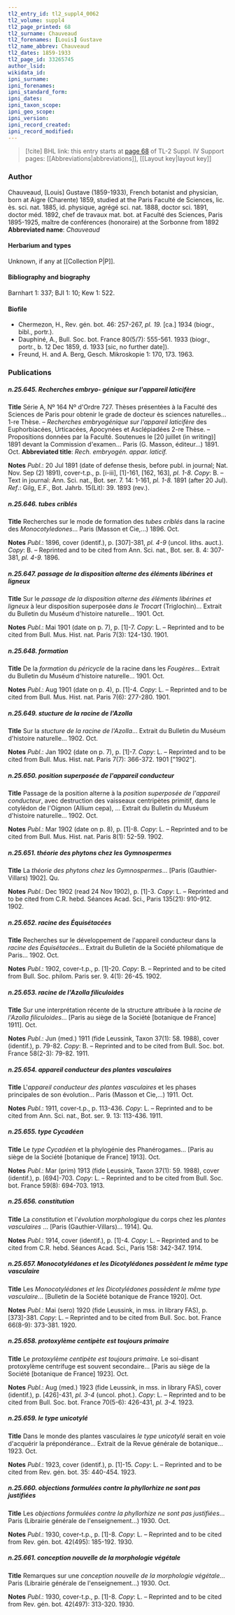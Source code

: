 ```yaml
---
tl2_entry_id: tl2_suppl4_0062
tl2_volume: suppl4
tl2_page_printed: 68
tl2_surname: Chauveaud
tl2_forenames: [Louis] Gustave
tl2_name_abbrev: Chauveaud
tl2_dates: 1859-1933
tl2_page_id: 33265745
author_lsid: 
wikidata_id: 
ipni_surname: 
ipni_forenames: 
ipni_standard_form: 
ipni_dates: 
ipni_taxon_scope: 
ipni_geo_scope: 
ipni_version: 
ipni_record_created: 
ipni_record_modified:
---
```


> [!cite] BHL link: this entry starts at [page 68](https://www.biodiversitylibrary.org/page/33265745) of TL-2 Suppl. IV
> Support pages: [[Abbreviations|abbreviations]], [[Layout key|layout key]]

### Author

Chauveaud, \[Louis\] Gustave (1859-1933), French botanist and physician, born at Aigre (Charente) 1859, studied at the Paris Faculté de Sciences, lic. ès. sci. nat. 1885, id. physique, agrégé sci. nat. 1888, doctor sci. 1891, doctor méd. 1892, chef de travaux mat. bot. at Faculté des Sciences, Paris 1895-1925, maître de conférences (honoraire) at the Sorbonne from 1892 
**Abbreviated name**: *Chauveaud*

#### Herbarium and types

Unknown, if any at [[Collection P|P]].

#### Bibliography and biography

Barnhart 1: 337; BJI 1: 10; Kew 1: 522.

#### Biofile

- Chermezon, H., Rev. gén. bot. 46: 257-267, *pl. 19.* \[ca.\] 1934 (biogr., bibl., portr.).
- Dauphiné, A., Bull. Soc. bot. France 80(5/7): 555-561. 1933 (biogr., portr., b. 12 Dec 1859, d. 1933 \[sic, no further date\]).
- Freund, H. and A. Berg, Gesch. Mikroskopie 1: 170, 173. 1963.

### Publications

##### n.25.645. Recherches embryo- génique sur l'appareil laticifère

**Title**
Série A, Nº 164 Nº d'Ordre 727. Thèses présentées à la Faculté des Sciences de Paris pour obtenir le grade de docteur ès sciences naturelles... 1-re Thèse. – *Recherches embryogénique sur l'appareil laticifère* des Euphorbiacées, Urticacées, Apocynées et Asclépiadées 2-re Thèse. – Propositions données par la Faculté. Soutenues le \[20 juillet (in writing)\] 1891 devant la Commission d'examen... Paris (G. Masson, éditeur...) 1891. Oct.
**Abbreviated title**: *Rech. embryogén. appar. laticif.*

**Notes**
*Publ*.: 20 Jul 1891 (date of defense thesis, before publ. in journal; Nat. Nov. Sep (2) 1891), cover-t.p., p. \[i-iii\], \[1\]-161, \[162, 163\], *pl. 1-8. Copy*: B. – Text in journal: Ann. Sci. nat., Bot. ser. 7. 14: 1-161, *pl. 1-8.* 1891 (after 20 Jul).
*Ref*.: Gilg, E.F., Bot. Jahrb. 15(Lit): 39. 1893 (rev.).

##### n.25.646. tubes criblés

**Title**
Recherches sur le mode de formation des *tubes criblés* dans la racine des *Monocotyledones*... Paris (Masson et Cie,...) 1896. Oct.

**Notes**
*Publ*.: 1896, cover (identif.), p. \[307\]-381, *pl. 4-9* (uncol. liths. auct.). *Copy*: B. – Reprinted and to be cited from Ann. Sci. nat., Bot. ser. 8. 4: 307-381, *pl. 4-9.* 1896.

##### n.25.647. passage de la disposition alterne des éléments libérines et ligneux

**Title**
Sur le *passage de la disposition alterne des éléments libérines et ligneux* à leur disposition superposée *dans le Trocart* (Triglochin)... Extrait du Bulletin du Muséum d'histoire naturelle... 1901. Oct.

**Notes**
*Publ*.: Mai 1901 (date on p. 7), p. \[1\]-7. *Copy*: L. – Reprinted and to be cited from Bull. Mus. Hist. nat. Paris 7(3): 124-130. 1901.

##### n.25.648. formation

**Title**
De la *formation* du *péricycle* de la racine dans les *Fougères*... Extrait du Bulletin du Muséum d'histoire naturelle... 1901. Oct.

**Notes**
*Publ*.: Aug 1901 (date on p. 4), p. \[1\]-4. *Copy*: L. – Reprinted and to be cited from Bull. Mus. Hist. nat. Paris 7(6): 277-280. 1901.

##### n.25.649. stucture de la racine de l'Azolla

**Title**
Sur la *stucture de la racine de l'Azolla*... Extrait du Bulletin du Muséum d'histoire naturelle... 1902. Oct.

**Notes**
*Publ*.: Jan 1902 (date on p. 7), p. \[1\]-7. *Copy*: L. – Reprinted and to be cited from Bull. Mus. Hist. nat. Paris 7(7): 366-372. 1901 \["1902"\].

##### n.25.650. position superposée de l'appareil conducteur

**Title**
Passage de la position alterne à la *position superposée de l'appareil conducteur*, avec destruction des vaisseaux centripètes primitif, dans le cotylédon de l'Oignon (Allium cepa), ... Extrait du Bulletin du Muséum d'histoire naturelle... 1902. Oct.

**Notes**
*Publ*.: Mar 1902 (date on p. 8), p. \[1\]-8. *Copy*: L. – Reprinted and to be cited from Bull. Mus. Hist. nat. Paris 8(1): 52-59. 1902.

##### n.25.651. théorie des phytons chez les Gymnospermes

**Title**
La *théorie des phytons chez les Gymnospermes*... \[Paris (Gauthier-Villars) 1902\]. Qu.

**Notes**
*Publ*.: Dec 1902 (read 24 Nov 1902), p. \[1\]-3. *Copy*: L. – Reprinted and to be cited from C.R. hebd. Séances Acad. Sci., Paris 135(21): 910-912. 1902.

##### n.25.652. racine des Équisétacées

**Title**
Recherches sur le développement de l'appareil conducteur dans la *racine des Équisétacées*... Extrait du Bulletin de la Société philomatique de Paris... 1902. Oct.

**Notes**
*Publ*.: 1902, cover-t.p., p. \[1\]-20. *Copy*: B. – Reprinted and to be cited from Bull. Soc. philom. Paris ser. 9. 4(1): 26-45. 1902.

##### n.25.653. racine de l'Azolla filiculoides

**Title**
Sur une interprétation récente de la structure attribuée à la *racine de l'Azolla filiculoides*... \[Paris au siège de la Société \[botanique de France\] 1911\]. Oct.

**Notes**
*Publ*.: Jun (med.) 1911 (fide Leussink, Taxon 37(1): 58. 1988), cover (identif.), p. 79-82.
*Copy*: B. – Reprinted and to be cited from Bull. Soc. bot. France 58(2-3): 79-82. 1911.

##### n.25.654. appareil conducteur des plantes vasculaires

**Title**
L'*appareil conducteur des plantes vasculaires* et les phases principales de son évolution... Paris (Masson et Cie,...) 1911. Oct.

**Notes**
*Publ*.: 1911, cover-t.p., p. 113-436. *Copy*: L. – Reprinted and to be cited from Ann. Sci. nat., Bot. ser. 9. 13: 113-436. 1911.

##### n.25.655. type Cycadéen

**Title**
Le *type Cycadéen* et la phylogénie des Phanérogames... \[Paris au siège de la Société \[botanique de France\] 1913\]. Oct.

**Notes**
*Publ*.: Mar (prim) 1913 (fide Leussink, Taxon 37(1): 59. 1988), cover (identif.), p. \[694\]-703.
*Copy*: L. – Reprinted and to be cited from Bull. Soc. bot. France 59(8): 694-703. 1913.

##### n.25.656. constitution

**Title**
La *constitution* et l'*évolution morphologique* du corps chez les *plantes vasculaires* ... \[Paris (Gauthier-Villars)... 1914\]. Qu.

**Notes**
*Publ*.: 1914, cover (identif.), p. \[1\]-4. *Copy*: L. – Reprinted and to be cited from C.R. hebd. Séances Acad. Sci., Paris 158: 342-347. 1914.

##### n.25.657. Monocotylédones et les Dicotylédones possèdent le même type vasculaire

**Title**
Les *Monocotylédones et les Dicotylédones possèdent le même type vasculaire*... \[Bulletin de la Société botanique de France 1920\]. Oct.

**Notes**
*Publ*.: Mai (sero) 1920 (fide Leussink, in mss. in library FAS), p. \[373\]-381. *Copy*: L. – Reprinted and to be cited from Bull. Soc. bot. France 66(8-9): 373-381. 1920.

##### n.25.658. protoxylème centipète est toujours primaire

**Title**
Le *protoxylème centipète est toujours primaire*. Le soi-disant protoxylème centrifuge est souvent secondaire... \[Paris au siège de la Société \[botanique de France\] 1923\]. Oct.

**Notes**
*Publ*.: Aug (med.) 1923 (fide Leussink, in mss. in library FAS), cover (identif.), p. \[426\]-431, *pl. 3-4* (uncol. phot.). *Copy*: L. – Reprinted and to be cited from Bull. Soc. bot. France 70(5-6): 426-431, *pl. 3-4.* 1923.

##### n.25.659. le type unicotylé

**Title**
Dans le monde des plantes vasculaires *le type unicotylé* serait en voie d'acquérir la prépondérance... Extrait de la Revue générale de botanique... 1923. Oct.

**Notes**
*Publ*.: 1923, cover (identif.), p. \[1\]-15. *Copy*: L. – Reprinted and to be cited from Rev. gén. bot. 35: 440-454. 1923.

##### n.25.660. objections formulées contre la phyllorhize ne sont pas justifiées

**Title**
Les *objections formulées contre la phyllorhize ne sont pas justifiées*... Paris (Librairie générale de l'enseignement...) 1930. Oct.

**Notes**
*Publ*.: 1930, cover-t.p., p. \[1\]-8. *Copy*: L. – Reprinted and to be cited from Rev. gén. bot. 42(495): 185-192. 1930.

##### n.25.661. conception nouvelle de la morphologie végétale

**Title**
Remarques sur une *conception nouvelle de la morphologie végétale*... Paris (Librairie générale de l'enseignement...) 1930. Oct.

**Notes**
*Publ*.: 1930, cover-t.p., p. \[1\]-8. *Copy*: L. – Reprinted and to be cited from Rev. gén. bot. 42(497): 313-320. 1930.

